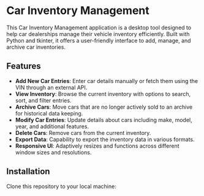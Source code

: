 # Car Inventory Management

This Car Inventory Management application is a desktop tool designed to help car dealerships manage their vehicle inventory efficiently. Built with Python and tkinter, it offers a user-friendly interface to add, manage, and archive car inventories.

## Features

- **Add New Car Entries**: Enter car details manually or fetch them using the VIN through an external API.
- **View Inventory**: Browse the current inventory with options to search, sort, and filter entries.
- **Archive Cars**: Move cars that are no longer actively sold to an archive for historical data keeping.
- **Modify Car Entries**: Update details about cars including make, model, year, and additional features.
- **Delete Cars**: Remove cars from the current inventory.
- **Export Data**: Capability to export the inventory data in various formats.
- **Responsive UI**: Adaptively resizes and functions across different window sizes and resolutions.

## Installation

Clone this repository to your local machine:

